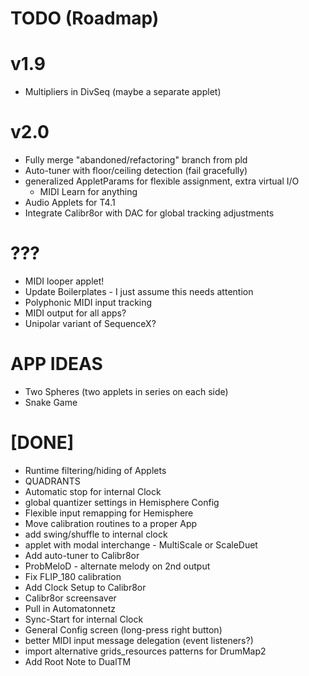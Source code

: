 TODO (Roadmap)
===

# v1.9
* Multipliers in DivSeq (maybe a separate applet)

# v2.0
* Fully merge "abandoned/refactoring" branch from pld
* Auto-tuner with floor/ceiling detection (fail gracefully)
* generalized AppletParams for flexible assignment, extra virtual I/O
  - MIDI Learn for anything
* Audio Applets for T4.1
* Integrate Calibr8or with DAC for global tracking adjustments

# ???
* MIDI looper applet!
* Update Boilerplates - I just assume this needs attention
* Polyphonic MIDI input tracking
* MIDI output for all apps?
* Unipolar variant of SequenceX?

# APP IDEAS
* Two Spheres (two applets in series on each side)
* Snake Game

# [DONE]
* Runtime filtering/hiding of Applets
* QUADRANTS
* Automatic stop for internal Clock
* global quantizer settings in Hemisphere Config
* Flexible input remapping for Hemisphere
* Move calibration routines to a proper App
* add swing/shuffle to internal clock
* applet with modal interchange - MultiScale or ScaleDuet
* Add auto-tuner to Calibr8or
* ProbMeloD - alternate melody on 2nd output
* Fix FLIP_180 calibration
* Add Clock Setup to Calibr8or
* Calibr8or screensaver
* Pull in Automatonnetz
* Sync-Start for internal Clock
* General Config screen (long-press right button)
* better MIDI input message delegation (event listeners?)
* import alternative grids_resources patterns for DrumMap2
* Add Root Note to DualTM
